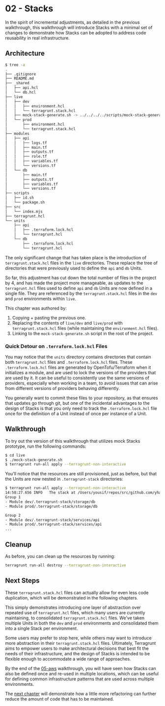 # 02 - Stacks

In the spirit of incremental adjustments, as detailed in the previous walkthrough, this walkthrough will introduce Stacks with a minimal set of changes to demonstrate how Stacks can be adopted to address code reusability in real infrastructure.

## Architecture

```bash
$ tree -a 
.
├── .gitignore
├── README.md
├── _shared
│   ├── api.hcl
│   └── db.hcl
├── live
│   ├── dev
│   │   ├── environment.hcl
│   │   └── terragrunt.stack.hcl
│   ├── mock-stack-generate.sh -> ../../../../scripts/mock-stack-generate.sh
│   └── prod
│       ├── environment.hcl
│       └── terragrunt.stack.hcl
├── modules
│   ├── api
│   │   ├── logs.tf
│   │   ├── main.tf
│   │   ├── outputs.tf
│   │   ├── role.tf
│   │   ├── variables.tf
│   │   └── versions.tf
│   └── db
│       ├── main.tf
│       ├── outputs.tf
│       ├── variables.tf
│       └── versions.tf
├── scripts
│   ├── id.sh
│   └── package.sh
├── src
│   └── index.mjs
├── terragrunt.hcl
└── units
    ├── api
    │   ├── .terraform.lock.hcl
    │   └── terragrunt.hcl
    └── db
        ├── .terraform.lock.hcl
        └── terragrunt.hcl
```

The only significant change that has taken place is the introduction of `terragrunt.stack.hcl` files in the `live` directories. These replace the tree of directories that were previously used to define the `api` and `db` Units.

So far, this adjustment has cut down the total number of files in the project by 4, and has made the project more manageable, as updates to the `terragrunt.hcl` files used to define `api` and `db` Units are now defined in a single file. They are referenced by the `terragrunt.stack.hcl` files in the `dev` and `prod` environments within `live`.

This chapter was authored by:
1. Copying + pasting the previous one.
2. Replacing the contents of `live/dev` and `live/prod` with `terragrunt.stack.hcl` files (while maintaining the `environment.hcl` files).
3. Linking to the `mock-stack-generate.sh` script in the root of the project.

### Quick Detour on `.terraform.lock.hcl` Files

You may notice that the `units` directory contains directories that contain both `terragrunt.hcl` files and `.terraform.lock.hcl` files. These `.terraform.lock.hcl` files are generated by OpenTofu/Terraform when it initializes a module, and are used to lock the versions of the providers that are used by it. It can be useful to consistently use the same versions of providers, especially when working in a team, to avoid issues that can arise from different versions of providers behaving differently.

You generally want to commit these files to your repository, as that ensures that updates go through git, but one of the incidental advantages to the design of Stacks is that you only need to track the `.terraform.lock.hcl` file once for the definition of a Unit instead of once per instance of a Unit.

## Walkthrough

To try out the version of this walkthrough that utilizes mock Stacks prototype, run the following commands:

```bash
$ cd live
$ ./mock-stack-generate.sh
$ terragrunt run-all apply --terragrunt-non-interactive
```

You'll notice that the resources are still provisioned, just as before, but that the Units are now nested in `.terragrunt-stack` directories:

```bash
$ terragrunt run-all apply --terragrunt-non-interactive
14:58:27.656 INFO   The stack at /Users/yousif/repos/src/github.com/yhakbar/terragrunt-3313-stacks-walkthrough/walkthrough/05-aws/02-stacks/live will be processed in the following order for command apply:
Group 1
- Module dev/.terragrunt-stack/storage/db
- Module prod/.terragrunt-stack/storage/db

Group 2
- Module dev/.terragrunt-stack/services/api
- Module prod/.terragrunt-stack/services/api
...
```

## Cleanup

As before, you can clean up the resources by running:

```bash
terragrunt run-all destroy --terragrunt-non-interactive
```

## Next Steps

These `terragrunt.stack.hcl` files can actually allow for even less code duplication, which will be demonstrated in the following chapters.

This simply demonstrates introducing one layer of abstraction over repeated use of `terragrunt.hcl` files, which many users are currently maintaining, to consolidated `terragrunt.stack.hcl` files. We've taken multiple Units in both the `dev` and `prod` environments and consolidated them into a single Stack per environment.

Some users may prefer to stop here, while others may want to introduce more abstraction in their `terragrunt.stack.hcl` files. Ultimately, Terragrunt aims to empower users to make architectural decisions that best fit the needs of their infrastructure, and the design of Stacks is intended to be flexible enough to accommodate a wide range of approaches.

By the end of the [05-aws](../) walkthrough, you will have seen how Stacks can also be defined once and re-used in multiple locations, which can be useful for defining common infrastructure patterns that are used across multiple environments.

The [next chapter](../03-no-shared/) will demonstrate how a little more refactoring can further reduce the amount of code that has to be maintained.


